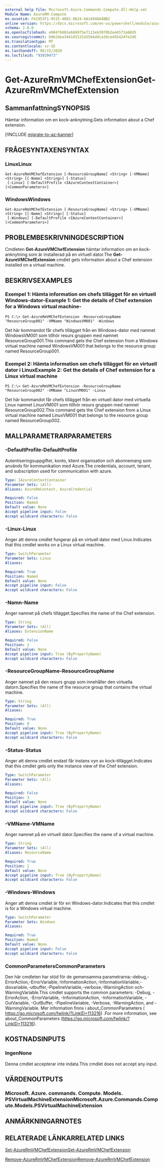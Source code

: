 ```yaml
---
external help file: Microsoft.Azure.Commands.Compute.dll-Help.xml
Module Name: AzureRM.Compute
ms.assetid: F41953F1-9515-4081-8624-6A1494DA4BB2
online version: https://docs.microsoft.com/en-us/powershell/module/azurerm.compute/get-azurermvmchefextension
schema: 2.0.0
ms.openlocfilehash: e9047b681e669975e7113eb3970b2ee6573a68d5
ms.sourcegitcommit: b9b2dea3441d1532a5564ddca3dced45424fe2d6
ms.translationtype: MT
ms.contentlocale: sv-SE
ms.lasthandoff: 08/15/2020
ms.locfileid: "93929473"
---
```

# <span data-ttu-id="49d2b-101">Get-AzureRmVMChefExtension</span><span class="sxs-lookup"><span data-stu-id="49d2b-101">Get-AzureRmVMChefExtension</span></span>

## <span data-ttu-id="49d2b-102">Sammanfattning</span><span class="sxs-lookup"><span data-stu-id="49d2b-102">SYNOPSIS</span></span>
<span data-ttu-id="49d2b-103">Hämtar information om en kock-anknytning.</span><span class="sxs-lookup"><span data-stu-id="49d2b-103">Gets information about a Chef extension.</span></span>

[!INCLUDE [migrate-to-az-banner](../../includes/migrate-to-az-banner.md)]

## <span data-ttu-id="49d2b-104">FRÅGESYNTAXEN</span><span class="sxs-lookup"><span data-stu-id="49d2b-104">SYNTAX</span></span>

### <span data-ttu-id="49d2b-105">Linux</span><span class="sxs-lookup"><span data-stu-id="49d2b-105">Linux</span></span>
```
Get-AzureRmVMChefExtension [-ResourceGroupName] <String> [-VMName] <String> [[-Name] <String>] [-Status]
 [-Linux] [-DefaultProfile <IAzureContextContainer>] [<CommonParameters>]
```

### <span data-ttu-id="49d2b-106">Windows</span><span class="sxs-lookup"><span data-stu-id="49d2b-106">Windows</span></span>
```
Get-AzureRmVMChefExtension [-ResourceGroupName] <String> [-VMName] <String> [[-Name] <String>] [-Status]
 [-Windows] [-DefaultProfile <IAzureContextContainer>] [<CommonParameters>]
```

## <span data-ttu-id="49d2b-107">PROBLEMBESKRIVNING</span><span class="sxs-lookup"><span data-stu-id="49d2b-107">DESCRIPTION</span></span>
<span data-ttu-id="49d2b-108">Cmdleten **Get-AzureVMChefExtension** hämtar information om en kock-anknytning som är installerad på en virtuell dator.</span><span class="sxs-lookup"><span data-stu-id="49d2b-108">The **Get-AzureVMChefExtension** cmdlet gets information about a Chef extension installed on a virtual machine.</span></span>

## <span data-ttu-id="49d2b-109">BESKRIVS</span><span class="sxs-lookup"><span data-stu-id="49d2b-109">EXAMPLES</span></span>

### <span data-ttu-id="49d2b-110">Exempel 1: Hämta information om chefs tillägget för en virtuell Windows-dator-</span><span class="sxs-lookup"><span data-stu-id="49d2b-110">Example 1: Get the details of Chef extension for a Windows virtual machine-</span></span>
```
PS C:\> Get-AzureRmVMChefExtension -ResourceGroupName "ResourceGroup001" -VMName "WindowsVM001" -Windows
```

<span data-ttu-id="49d2b-111">Det här kommandot får chefs tillägget från en Windows-dator med namnet WindowsVM001 som tillhör resurs gruppen med namnet ResourceGroup001.</span><span class="sxs-lookup"><span data-stu-id="49d2b-111">This command gets the Chef extension from a Windows virtual machine named WindowsVM001 that belongs to the resource group named ResourceGroup001.</span></span>

### <span data-ttu-id="49d2b-112">Exempel 2: Hämta information om chefs tillägget för en virtuell dator i Linux</span><span class="sxs-lookup"><span data-stu-id="49d2b-112">Example 2: Get the details of Chef extension for a Linux virtual machine</span></span>
```
PS C:\> Get-AzureRmVMChefExtension -ResourceGroupName "ResourceGroup002" -VMName "LinuxVM001" -Linux
```

<span data-ttu-id="49d2b-113">Det här kommandot får chefs tillägget från en virtuell dator med virtuella Linux namnet LinuxVM001 som tillhör resurs gruppen med namnet ResourceGroup002.</span><span class="sxs-lookup"><span data-stu-id="49d2b-113">This command gets the Chef extension from a Linux virtual machine named LinuxVM001 that belongs to the resource group named ResourceGroup002.</span></span>

## <span data-ttu-id="49d2b-114">MALLPARAMETRAR</span><span class="sxs-lookup"><span data-stu-id="49d2b-114">PARAMETERS</span></span>

### <span data-ttu-id="49d2b-115">-DefaultProfile</span><span class="sxs-lookup"><span data-stu-id="49d2b-115">-DefaultProfile</span></span>
<span data-ttu-id="49d2b-116">Autentiseringsuppgifter, konto, klient organisation och abonnemang som används för kommunikation med Azure.</span><span class="sxs-lookup"><span data-stu-id="49d2b-116">The credentials, account, tenant, and subscription used for communication with azure.</span></span>

```yaml
Type: IAzureContextContainer
Parameter Sets: (All)
Aliases: AzureRmContext, AzureCredential

Required: False
Position: Named
Default value: None
Accept pipeline input: False
Accept wildcard characters: False
```

### <span data-ttu-id="49d2b-117">-Linux</span><span class="sxs-lookup"><span data-stu-id="49d2b-117">-Linux</span></span>
<span data-ttu-id="49d2b-118">Anger att denna cmdlet fungerar på en virtuell dator med Linux.</span><span class="sxs-lookup"><span data-stu-id="49d2b-118">Indicates that this cmdlet works on a Linux virtual machine.</span></span>

```yaml
Type: SwitchParameter
Parameter Sets: Linux
Aliases: 

Required: True
Position: Named
Default value: None
Accept pipeline input: False
Accept wildcard characters: False
```

### <span data-ttu-id="49d2b-119">-Namn</span><span class="sxs-lookup"><span data-stu-id="49d2b-119">-Name</span></span>
<span data-ttu-id="49d2b-120">Anger namnet på chefs tillägget.</span><span class="sxs-lookup"><span data-stu-id="49d2b-120">Specifies the name of the Chef extension.</span></span>

```yaml
Type: String
Parameter Sets: (All)
Aliases: ExtensionName

Required: False
Position: 2
Default value: None
Accept pipeline input: True (ByPropertyName)
Accept wildcard characters: False
```

### <span data-ttu-id="49d2b-121">-ResourceGroupName</span><span class="sxs-lookup"><span data-stu-id="49d2b-121">-ResourceGroupName</span></span>
<span data-ttu-id="49d2b-122">Anger namnet på den resurs grupp som innehåller den virtuella datorn.</span><span class="sxs-lookup"><span data-stu-id="49d2b-122">Specifies the name of the resource group that contains the virtual machine.</span></span>

```yaml
Type: String
Parameter Sets: (All)
Aliases: 

Required: True
Position: 0
Default value: None
Accept pipeline input: True (ByPropertyName)
Accept wildcard characters: False
```

### <span data-ttu-id="49d2b-123">-Status</span><span class="sxs-lookup"><span data-stu-id="49d2b-123">-Status</span></span>
<span data-ttu-id="49d2b-124">Anger att denna cmdlet endast får instans vyn av kock-tillägget.</span><span class="sxs-lookup"><span data-stu-id="49d2b-124">Indicates that this cmdlet gets only the instance view of the Chef extension.</span></span>

```yaml
Type: SwitchParameter
Parameter Sets: (All)
Aliases: 

Required: False
Position: 3
Default value: None
Accept pipeline input: True (ByPropertyName)
Accept wildcard characters: False
```

### <span data-ttu-id="49d2b-125">-VMName</span><span class="sxs-lookup"><span data-stu-id="49d2b-125">-VMName</span></span>
<span data-ttu-id="49d2b-126">Anger namnet på en virtuell dator.</span><span class="sxs-lookup"><span data-stu-id="49d2b-126">Specifies the name of a virtual machine.</span></span>

```yaml
Type: String
Parameter Sets: (All)
Aliases: ResourceName

Required: True
Position: 1
Default value: None
Accept pipeline input: True (ByPropertyName)
Accept wildcard characters: False
```

### <span data-ttu-id="49d2b-127">-Windows</span><span class="sxs-lookup"><span data-stu-id="49d2b-127">-Windows</span></span>
<span data-ttu-id="49d2b-128">Anger att denna cmdlet är för en Windows-dator.</span><span class="sxs-lookup"><span data-stu-id="49d2b-128">Indicates that this cmdlet is for a Windows virtual machine.</span></span>

```yaml
Type: SwitchParameter
Parameter Sets: Windows
Aliases: 

Required: True
Position: Named
Default value: None
Accept pipeline input: False
Accept wildcard characters: False
```

### <span data-ttu-id="49d2b-129">CommonParameters</span><span class="sxs-lookup"><span data-stu-id="49d2b-129">CommonParameters</span></span>
<span data-ttu-id="49d2b-130">Den här cmdleten har stöd för de gemensamma parametrarna:-debug,-ErrorAction,-ErrorVariable,-InformationAction,-InformationVariable,-disvariable,-utbuffer,-PipelineVariable,-verbose,-WarningAction och-WarningVariable.</span><span class="sxs-lookup"><span data-stu-id="49d2b-130">This cmdlet supports the common parameters: -Debug, -ErrorAction, -ErrorVariable, -InformationAction, -InformationVariable, -OutVariable, -OutBuffer, -PipelineVariable, -Verbose, -WarningAction, and -WarningVariable.</span></span> <span data-ttu-id="49d2b-131">Mer information finns i about_CommonParameters ( https://go.microsoft.com/fwlink/?LinkID=113216) .</span><span class="sxs-lookup"><span data-stu-id="49d2b-131">For more information, see about_CommonParameters (https://go.microsoft.com/fwlink/?LinkID=113216).</span></span>

## <span data-ttu-id="49d2b-132">KOSTNADS</span><span class="sxs-lookup"><span data-stu-id="49d2b-132">INPUTS</span></span>

### <span data-ttu-id="49d2b-133">Ingen</span><span class="sxs-lookup"><span data-stu-id="49d2b-133">None</span></span>
<span data-ttu-id="49d2b-134">Denna cmdlet accepterar inte indata.</span><span class="sxs-lookup"><span data-stu-id="49d2b-134">This cmdlet does not accept any input.</span></span>

## <span data-ttu-id="49d2b-135">VÄRDEN</span><span class="sxs-lookup"><span data-stu-id="49d2b-135">OUTPUTS</span></span>

### <span data-ttu-id="49d2b-136">Microsoft. Azure. commands. Compute. Models. PSVirtualMachineExtension</span><span class="sxs-lookup"><span data-stu-id="49d2b-136">Microsoft.Azure.Commands.Compute.Models.PSVirtualMachineExtension</span></span>

## <span data-ttu-id="49d2b-137">ANMÄRKNINGAR</span><span class="sxs-lookup"><span data-stu-id="49d2b-137">NOTES</span></span>

## <span data-ttu-id="49d2b-138">RELATERADE LÄNKAR</span><span class="sxs-lookup"><span data-stu-id="49d2b-138">RELATED LINKS</span></span>

[<span data-ttu-id="49d2b-139">Set-AzureRmVMChefExtension</span><span class="sxs-lookup"><span data-stu-id="49d2b-139">Set-AzureRmVMChefExtension</span></span>](./Set-AzureRmVMChefExtension.md)

[<span data-ttu-id="49d2b-140">Remove-AzureRmVMChefExtension</span><span class="sxs-lookup"><span data-stu-id="49d2b-140">Remove-AzureRmVMChefExtension</span></span>](./Remove-AzureRmVMChefExtension.md)


